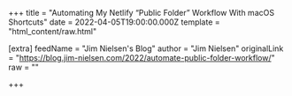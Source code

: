 
+++
title = "Automating My Netlify “Public Folder” Workflow With macOS Shortcuts"
date = 2022-04-05T19:00:00.000Z
template = "html_content/raw.html"

[extra]
feedName = "Jim Nielsen's Blog"
author = "Jim Nielsen"
originalLink = "https://blog.jim-nielsen.com/2022/automate-public-folder-workflow/"
raw = ""

+++

